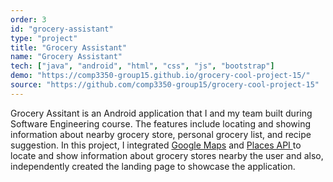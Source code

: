 ```yaml
---
order: 3
id: "grocery-assistant"
type: "project"
title: "Grocery Assistant"
name: "Grocery Assistant"
tech: ["java", "android", "html", "css", "js", "bootstrap"]
demo: "https://comp3350-group15.github.io/grocery-cool-project-15/"
source: "https://github.com/comp3350-group15/grocery-cool-project-15"
---
```


Grocery Assitant is an Android application that I and my team built during Software Engineering course.
The features include locating and showing information about nearby grocery store, personal grocery list,
and recipe suggestion.
In this project, I integrated 
<a href="https://developers.google.com/maps/documentation/android-sdk/overview" target="_blank">Google Maps</a> 
and 
<a href="https://developers.google.com/places/web-service/overview" target="_blank">Places API </a>
to locate and show information about grocery stores nearby the user and also, independently created the landing page to showcase the application.